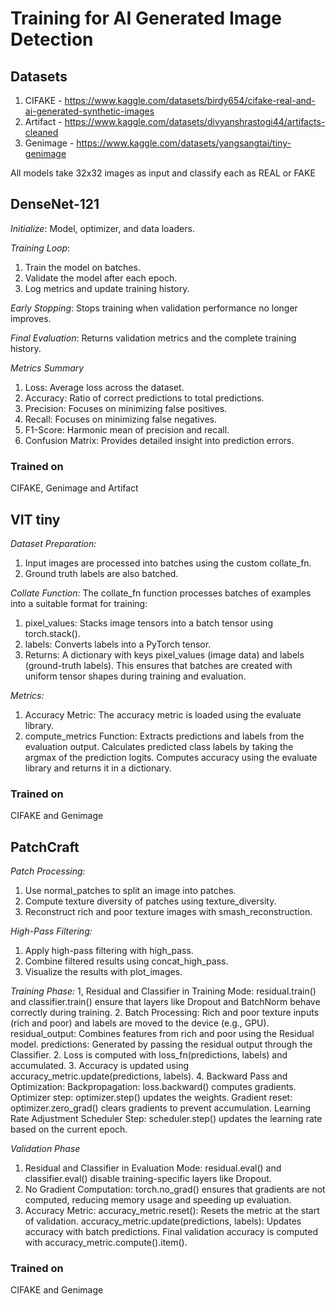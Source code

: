 #  **Training for AI Generated Image Detection**
##  **Datasets**
1. CIFAKE - https://www.kaggle.com/datasets/birdy654/cifake-real-and-ai-generated-synthetic-images
2. Artifact - https://www.kaggle.com/datasets/divyanshrastogi44/artifacts-cleaned
3. Genimage - https://www.kaggle.com/datasets/yangsangtai/tiny-genimage

All models take 32x32 images as input and classify each as REAL or FAKE

## **DenseNet-121**
*Initialize*: Model, optimizer, and data loaders.

*Training Loop*:
1. Train the model on batches.
2. Validate the model after each epoch.
3. Log metrics and update training history.

*Early Stopping*: Stops training when validation performance no longer improves.

*Final Evaluation*: Returns validation metrics and the complete training history.

*Metrics Summary*
1. Loss: Average loss across the dataset.
2. Accuracy: Ratio of correct predictions to total predictions.
3. Precision: Focuses on minimizing false positives.
4. Recall: Focuses on minimizing false negatives.
5. F1-Score: Harmonic mean of precision and recall.
6. Confusion Matrix: Provides detailed insight into prediction errors.

### **Trained on**
CIFAKE, Genimage and Artifact

##  **VIT tiny**
*Dataset Preparation:*
1. Input images are processed into batches using the custom collate_fn.
2. Ground truth labels are also batched.

*Collate Function:*
The collate_fn function processes batches of examples into a suitable format for training:
1. pixel_values: Stacks image tensors into a batch tensor using torch.stack().
2. labels: Converts labels into a PyTorch tensor.
3. Returns: A dictionary with keys pixel_values (image data) and labels (ground-truth labels).
This ensures that batches are created with uniform tensor shapes during training and evaluation.

*Metrics:*
1. Accuracy Metric:
The accuracy metric is loaded using the evaluate library.
2. compute_metrics Function:
Extracts predictions and labels from the evaluation output.
Calculates predicted class labels by taking the argmax of the prediction logits.
Computes accuracy using the evaluate library and returns it in a dictionary.

### **Trained on**
CIFAKE and Genimage

##  **PatchCraft**
*Patch Processing:*
1. Use normal_patches to split an image into patches.
2. Compute texture diversity of patches using texture_diversity.
3. Reconstruct rich and poor texture images with smash_reconstruction.

*High-Pass Filtering:*
1. Apply high-pass filtering with high_pass.
2. Combine filtered results using concat_high_pass.
3. Visualize the results with plot_images.

*Training Phase:*
1, Residual and Classifier in Training Mode: residual.train() and classifier.train() ensure that layers like Dropout and BatchNorm behave correctly during training.
2. Batch Processing:
Rich and poor texture inputs (rich and poor) and labels are moved to the device (e.g., GPU).
residual_output: Combines features from rich and poor using the Residual model.
predictions: Generated by passing the residual output through the Classifier.
2. Loss is computed with loss_fn(predictions, labels) and accumulated.
3. Accuracy is updated using accuracy_metric.update(predictions, labels).
4. Backward Pass and Optimization:
Backpropagation: loss.backward() computes gradients.
Optimizer step: optimizer.step() updates the weights.
Gradient reset: optimizer.zero_grad() clears gradients to prevent accumulation.
Learning Rate Adjustment
Scheduler Step: scheduler.step() updates the learning rate based on the current epoch.

*Validation Phase*
1. Residual and Classifier in Evaluation Mode: residual.eval() and classifier.eval() disable training-specific layers like Dropout.
2. No Gradient Computation: torch.no_grad() ensures that gradients are not computed, reducing memory usage and speeding up evaluation.
3. Accuracy Metric:
accuracy_metric.reset(): Resets the metric at the start of validation.
accuracy_metric.update(predictions, labels): Updates accuracy with batch predictions.
Final validation accuracy is computed with accuracy_metric.compute().item().

### **Trained on**
CIFAKE and Genimage
